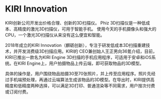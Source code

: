 # 

# KIRI Innovation

KIRI创新公司开发出价格合理、创新的3D扫描仪。 Phiz 3D扫描仪是一种低成本、高精度的激光3D扫描仪，可用于智能手机。 使用今天的手机摄像头和强大的CPU，一个激光3D扫描仪从来没有这么便宜和智能。 

2018年成立的KIRI Innovation（麒砺创新），专注于研发低成本3D扫描重建技术，并开发消费级3D扫描应用。KIRI的 CEO兼创始人王正男向36氪介绍，目前，KIRI已推出一款名为KIRI Engine 3D扫描的手机应用程序，可适用于安卓和iOS系统。在KIRI Engine上，用户拍摄物品上传云端，即可获取物品的3D模型。

具体的操作是，用户围绕物品拍摄30至70张照片，并上传至应用程序。照片先经过手机端预处理，再通过云端算法生成该物品的3D模型。在导出时，KIRI提供高精度和低精度两种选择，可以满足3D打印、普通渲染等不同需求，用户按次付费或订阅付费。

